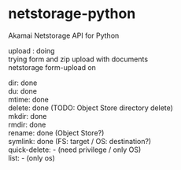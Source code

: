# netstorage-python
Akamai Netstorage API for Python  

upload : doing  
trying form and zip upload with documents  
netstorage form-upload on

dir: done  
du: done  
mtime: done  
delete: done (TODO: Object Store directory delete)  
mkdir: done  
rmdir: done  
rename: done (Object Store?)  
symlink: done (FS: target / OS: destination?)  
quick-delete: - (need privilege / only OS)  
list: - (only os)  
